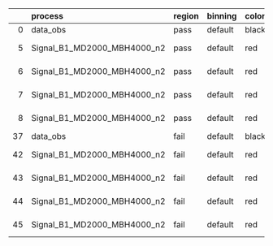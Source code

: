 |    | process                     | region   | binning   | color   | process_type   |   scale | variation   | source_filename                                                      | source_histname    | alias                       | title     |   combine_idx |     lnN |   shapes | syst_type   | direction   | variation_alias   |
|---:|:----------------------------|:---------|:----------|:--------|:---------------|--------:|:------------|:---------------------------------------------------------------------|:-------------------|:----------------------------|:----------|--------------:|--------:|---------:|:------------|:------------|:------------------|
|  0 | data_obs                    | pass     | default   | black   | DATA           |       1 | nominal     | ./histograms_for_2DAlphabet_v16//BH_Data.root                        | hpass              | Data                        | Data      |           nan | nan     |      nan | nan         | nan         | nan               |
|  5 | Signal_B1_MD2000_MBH4000_n2 | pass     | default   | red     | SIGNAL         |       1 | lumi        | ./histograms_for_2DAlphabet_v16//BH_Signal_B1_MD2000_MBH4000_n2.root | hpass              | Signal_B1_MD2000_MBH4000_n2 | BH signal |           nan |   1.016 |      nan | lnN         | nan         | nan               |
|  6 | Signal_B1_MD2000_MBH4000_n2 | pass     | default   | red     | SIGNAL         |       1 | SVM         | ./histograms_for_2DAlphabet_v16//BH_Signal_B1_MD2000_MBH4000_n2.root | hpass_SVMsyst_up   | Signal_B1_MD2000_MBH4000_n2 | BH signal |           nan | nan     |        1 | shapes      | Up          | SVMsyst           |
|  7 | Signal_B1_MD2000_MBH4000_n2 | pass     | default   | red     | SIGNAL         |       1 | SVM         | ./histograms_for_2DAlphabet_v16//BH_Signal_B1_MD2000_MBH4000_n2.root | hpass_SVMsyst_down | Signal_B1_MD2000_MBH4000_n2 | BH signal |           nan | nan     |        1 | shapes      | Down        | SVMsyst           |
|  8 | Signal_B1_MD2000_MBH4000_n2 | pass     | default   | red     | SIGNAL         |       1 | nominal     | ./histograms_for_2DAlphabet_v16//BH_Signal_B1_MD2000_MBH4000_n2.root | hpass              | Signal_B1_MD2000_MBH4000_n2 | BH signal |           nan | nan     |      nan | nan         | nan         | nan               |
| 37 | data_obs                    | fail     | default   | black   | DATA           |       1 | nominal     | ./histograms_for_2DAlphabet_v16//BH_Data.root                        | hfail              | Data                        | Data      |           nan | nan     |      nan | nan         | nan         | nan               |
| 42 | Signal_B1_MD2000_MBH4000_n2 | fail     | default   | red     | SIGNAL         |       1 | lumi        | ./histograms_for_2DAlphabet_v16//BH_Signal_B1_MD2000_MBH4000_n2.root | hfail              | Signal_B1_MD2000_MBH4000_n2 | BH signal |           nan |   1.016 |      nan | lnN         | nan         | nan               |
| 43 | Signal_B1_MD2000_MBH4000_n2 | fail     | default   | red     | SIGNAL         |       1 | SVM         | ./histograms_for_2DAlphabet_v16//BH_Signal_B1_MD2000_MBH4000_n2.root | hfail_SVMsyst_up   | Signal_B1_MD2000_MBH4000_n2 | BH signal |           nan | nan     |        1 | shapes      | Up          | SVMsyst           |
| 44 | Signal_B1_MD2000_MBH4000_n2 | fail     | default   | red     | SIGNAL         |       1 | SVM         | ./histograms_for_2DAlphabet_v16//BH_Signal_B1_MD2000_MBH4000_n2.root | hfail_SVMsyst_down | Signal_B1_MD2000_MBH4000_n2 | BH signal |           nan | nan     |        1 | shapes      | Down        | SVMsyst           |
| 45 | Signal_B1_MD2000_MBH4000_n2 | fail     | default   | red     | SIGNAL         |       1 | nominal     | ./histograms_for_2DAlphabet_v16//BH_Signal_B1_MD2000_MBH4000_n2.root | hfail              | Signal_B1_MD2000_MBH4000_n2 | BH signal |           nan | nan     |      nan | nan         | nan         | nan               |